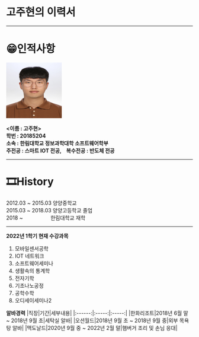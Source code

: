 # 고주현의 이력서
-------------------------
# 😁인적사항
<img src = KakaoTalk_20200820_134435662.jpg height = 150 width = 150>

**<이름 : 고주현><br/>**
**학번 : 20185204<br/>**
**소속 : 한림대학교 정보과학대학 소프트웨어학부<br/>**
**주전공 : 스마트 IOT 전공, &nbsp;&nbsp; 복수전공 : 반도체 전공<br/>**

----------------------------
# 🎞History
2012.03 ~ 2015.03 양양중학교    
2015.03 ~ 2018.03 양양고등학교 졸업   
2018 ~ &nbsp;&nbsp;&nbsp;&nbsp;&nbsp;&nbsp;&nbsp;&nbsp;&nbsp;&nbsp;&nbsp;&nbsp;&nbsp;&nbsp;&nbsp;&nbsp;&nbsp; 한림대학교 재학

-----------------------------
**2022년 1학기 현재 수강과목**
1. 모바일센서공학
2. IOT 네트워크
3. 소프트웨어세미나
4. 생활속의 통계학
5. 전자기학
6. 기초나노공정
7. 공학수학
8. 오디세이세미나2

**알바경력**
|직장|기간|세부내용|
|:------:|:-----:|:-----:|
|한화리조트|2018년 6월 말 ~ 2018년 9월 초|세탁실 알바|
|오션월드|2018년 9월 초 ~ 2018년 9월 중|외부 목욕탕 알바|
|맥도날드|2020년 9월 중 ~ 2022년 2월 말|햄버거 조리 및 손님 응대|
